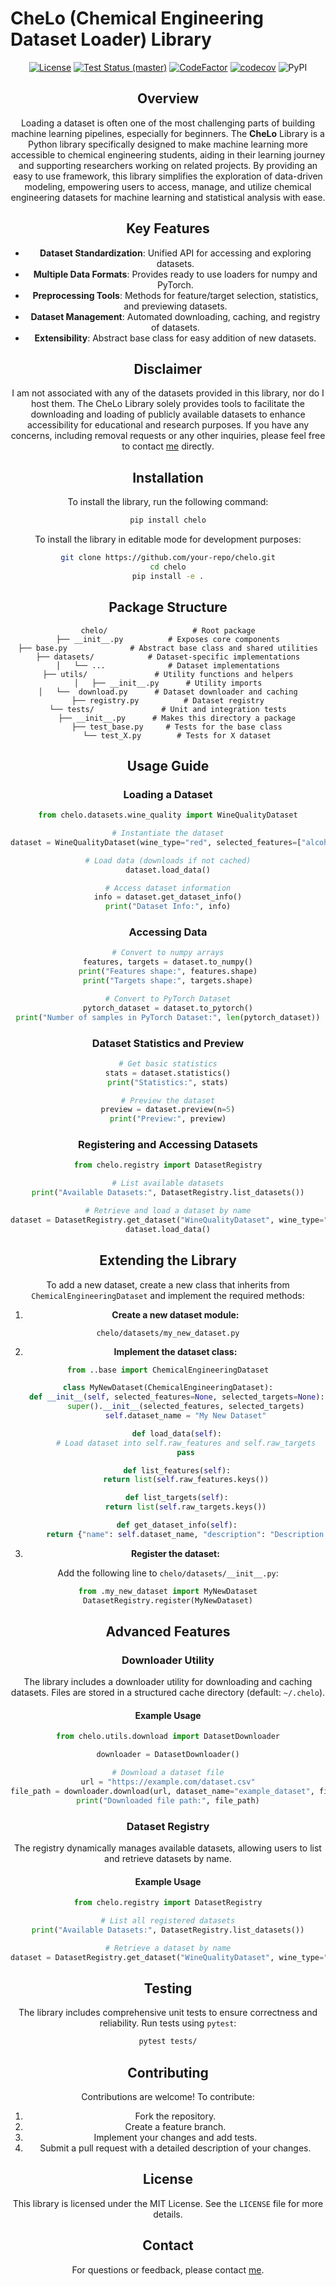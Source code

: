 # CheLo (Chemical Engineering Dataset Loader) Library



<div align="center">

[![License](https://img.shields.io/badge/License-MIT-yellow.svg)](https://opensource.org/licenses/MIT)
[![Test Status (master)](https://github.com/passalis/chelo/actions/workflows/ci_master.yml/badge.svg)](https://github.com/passalis/chelo/actions/workflows/ci_master.yml)
[![CodeFactor](https://www.codefactor.io/repository/github/passalis/chelo/badge)](https://www.codefactor.io/repository/github/passalis/chelo)
[![codecov](https://codecov.io/github/passalis/chelo/graph/badge.svg?token=BX57HE0KNF)](https://codecov.io/github/passalis/chelo)
![PyPI](https://img.shields.io/pypi/v/chelo)

<div>

## Overview
Loading a dataset is often one of the most challenging parts of building machine learning pipelines, especially for beginners. 
The **CheLo** Library is a Python library specifically designed to make machine learning more accessible to chemical engineering students, aiding in their learning journey and supporting researchers working on related projects. 
By providing an easy to use framework, this library simplifies the exploration of data-driven modeling, empowering users to access, manage, and utilize chemical engineering datasets for machine learning and statistical analysis with ease.


## Key Features
- **Dataset Standardization**: Unified API for accessing and exploring datasets.
- **Multiple Data Formats**: Provides ready to use loaders for numpy and PyTorch.
- **Preprocessing Tools**: Methods for feature/target selection, statistics, and previewing datasets.
- **Dataset Management**: Automated downloading, caching, and registry of datasets.
- **Extensibility**: Abstract base class for easy addition of new datasets.

## Disclaimer
I am not associated with any of the datasets provided in this library, nor do I host them. 
The CheLo Library solely provides tools to facilitate the downloading and loading of publicly available datasets to enhance accessibility for educational and research purposes. 
If you have any concerns, including removal requests or any other inquiries, please feel free to contact [me](https://people.auth.gr/passalis/) directly.

## Installation

To install the library, run the following command:

```bash
pip install chelo
```

To install the library in editable mode for development purposes:

```bash
git clone https://github.com/your-repo/chelo.git
cd chelo
pip install -e .
```

## Package Structure

```plaintext
chelo/                   # Root package
├── __init__.py          # Exposes core components
├── base.py              # Abstract base class and shared utilities
├── datasets/            # Dataset-specific implementations
│   └── ...              # Dataset implementations
├── utils/               # Utility functions and helpers
│   ├── __init__.py      # Utility imports
│   └──  download.py      # Dataset downloader and caching
├── registry.py          # Dataset registry
└── tests/               # Unit and integration tests
    ├── __init__.py      # Makes this directory a package
    ├── test_base.py     # Tests for the base class
    └── test_X.py        # Tests for X dataset
```

## Usage Guide

### Loading a Dataset

```python
from chelo.datasets.wine_quality import WineQualityDataset

# Instantiate the dataset
dataset = WineQualityDataset(wine_type="red", selected_features=["alcohol", "pH"], selected_targets=["quality"])

# Load data (downloads if not cached)
dataset.load_data()

# Access dataset information
info = dataset.get_dataset_info()
print("Dataset Info:", info)
```

### Accessing Data

```python
# Convert to numpy arrays
features, targets = dataset.to_numpy()
print("Features shape:", features.shape)
print("Targets shape:", targets.shape)

# Convert to PyTorch Dataset
pytorch_dataset = dataset.to_pytorch()
print("Number of samples in PyTorch Dataset:", len(pytorch_dataset))

```

### Dataset Statistics and Preview

```python
# Get basic statistics
stats = dataset.statistics()
print("Statistics:", stats)

# Preview the dataset
preview = dataset.preview(n=5)
print("Preview:", preview)
```

### Registering and Accessing Datasets

```python
from chelo.registry import DatasetRegistry

# List available datasets
print("Available Datasets:", DatasetRegistry.list_datasets())

# Retrieve and load a dataset by name
dataset = DatasetRegistry.get_dataset("WineQualityDataset", wine_type="red")
dataset.load_data()
```

## Extending the Library

To add a new dataset, create a new class that inherits from `ChemicalEngineeringDataset` and implement the required methods:

1. **Create a new dataset module:**

```plaintext
chelo/datasets/my_new_dataset.py
```

2. **Implement the dataset class:**

```python
from ..base import ChemicalEngineeringDataset

class MyNewDataset(ChemicalEngineeringDataset):
    def __init__(self, selected_features=None, selected_targets=None):
        super().__init__(selected_features, selected_targets)
        self.dataset_name = "My New Dataset"

    def load_data(self):
        # Load dataset into self.raw_features and self.raw_targets
        pass

    def list_features(self):
        return list(self.raw_features.keys())

    def list_targets(self):
        return list(self.raw_targets.keys())

    def get_dataset_info(self):
        return {"name": self.dataset_name, "description": "Description of the dataset."}
```

3. **Register the dataset:**

Add the following line to `chelo/datasets/__init__.py`:

```python
from .my_new_dataset import MyNewDataset
DatasetRegistry.register(MyNewDataset)
```

## Advanced Features

### Downloader Utility

The library includes a downloader utility for downloading and caching datasets. Files are stored in a structured cache directory (default: `~/.chelo`).

#### Example Usage

```python
from chelo.utils.download import DatasetDownloader

downloader = DatasetDownloader()

# Download a dataset file
url = "https://example.com/dataset.csv"
file_path = downloader.download(url, dataset_name="example_dataset", filename="example.csv")
print("Downloaded file path:", file_path)
```

### Dataset Registry

The registry dynamically manages available datasets, allowing users to list and retrieve datasets by name.

#### Example Usage

```python
from chelo.registry import DatasetRegistry

# List all registered datasets
print("Available Datasets:", DatasetRegistry.list_datasets())

# Retrieve a dataset by name
dataset = DatasetRegistry.get_dataset("WineQualityDataset", wine_type="white")
```

## Testing

The library includes comprehensive unit tests to ensure correctness and reliability. Run tests using `pytest`:

```bash
pytest tests/
```

## Contributing

Contributions are welcome! To contribute:

1. Fork the repository.
2. Create a feature branch.
3. Implement your changes and add tests.
4. Submit a pull request with a detailed description of your changes.

## License

This library is licensed under the MIT License. See the `LICENSE` file for more details.

## Contact

For questions or feedback, please contact [me](https://people.auth.gr/passalis/).

